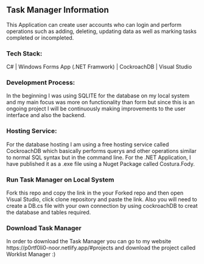 <h2>Task Manager Information</h2>

This Application can create user accounts who can login and perform operations such as adding, deleting, updating data as well as marking tasks completed or incompleted.

<!-- <br/> -->
<h3>Tech Stack:</h6>
C# | Windows Forms App (.NET Framwork) | CockroachDB | Visual Studio

<h3>Development Process:</h3>
In the beginning I was using SQLITE for the database on my local system and my main focus was more on functionality than form but since this is an ongoing project I will be continuously making improvements to the user interface and also the backend. 

<h3>Hosting Service:</h3>
For the database hosting I am using a free hosting service called CockroachDB which basically performs querys and other operations similar to normal SQL syntax but in the command line. For the .NET Application, I have published it as a .exe file using a Nuget Package called Costura.Fody.

<h3>Run Task Manager on Local System</h3>
Fork this repo and copy the link in the your Forked repo and then open Visual Studio, click clone repository and paste the link. Also you will need to create a DB.cs file with your own connection by using cockroachDB to creat the database and tables required. 

<h3>Download Task Manager</h3>
In order to download the Task Manager you can go to my website https://p0rtf0li0-noor.netlify.app/#projects and download the project called Worklist Manager :)
